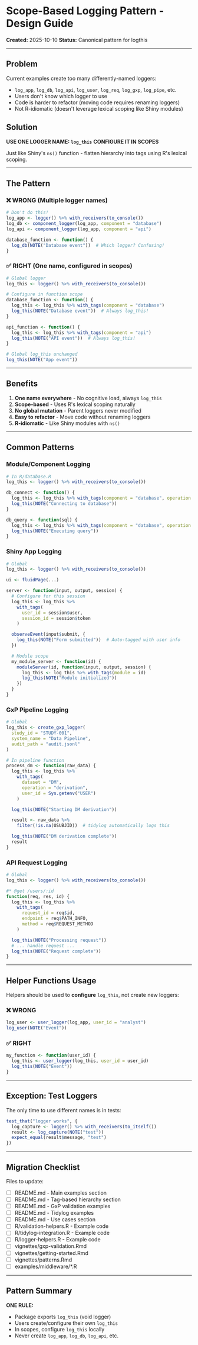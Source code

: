 # Scope-Based Logging Pattern - Design Guide

**Created:** 2025-10-10
**Status:** Canonical pattern for logthis

---

## Problem

Current examples create too many differently-named loggers:
- `log_app`, `log_db`, `log_api`, `log_user`, `log_req`, `log_gxp`, `log_pipe`, etc.
- Users don't know which logger to use
- Code is harder to refactor (moving code requires renaming loggers)
- Not R-idiomatic (doesn't leverage lexical scoping like Shiny modules)

## Solution

**USE ONE LOGGER NAME: `log_this`**
**CONFIGURE IT IN SCOPES**

Just like Shiny's `ns()` function - flatten hierarchy into tags using R's lexical scoping.

---

## The Pattern

### ❌ WRONG (Multiple logger names)

```r
# Don't do this!
log_app <- logger() %>% with_receivers(to_console())
log_db <- component_logger(log_app, component = "database")
log_api <- component_logger(log_app, component = "api")

database_function <- function() {
  log_db(NOTE("Database event"))  # Which logger? Confusing!
}
```

### ✅ RIGHT (One name, configured in scopes)

```r
# Global logger
log_this <- logger() %>% with_receivers(to_console())

# Configure in function scope
database_function <- function() {
  log_this <- log_this %>% with_tags(component = "database")
  log_this(NOTE("Database event"))  # Always log_this!
}

api_function <- function() {
  log_this <- log_this %>% with_tags(component = "api")
  log_this(NOTE("API event"))  # Always log_this!
}

# Global log_this unchanged
log_this(NOTE("App event"))
```

---

## Benefits

1. **One name everywhere** - No cognitive load, always `log_this`
2. **Scope-based** - Uses R's lexical scoping naturally
3. **No global mutation** - Parent loggers never modified
4. **Easy to refactor** - Move code without renaming loggers
5. **R-idiomatic** - Like Shiny modules with `ns()`

---

## Common Patterns

### Module/Component Logging

```r
# In R/database.R
log_this <- logger() %>% with_receivers(to_console())

db_connect <- function() {
  log_this <- log_this %>% with_tags(component = "database", operation = "connect")
  log_this(NOTE("Connecting to database"))
}

db_query <- function(sql) {
  log_this <- log_this %>% with_tags(component = "database", operation = "query")
  log_this(NOTE("Executing query"))
}
```

### Shiny App Logging

```r
# Global
log_this <- logger() %>% with_receivers(to_console())

ui <- fluidPage(...)

server <- function(input, output, session) {
  # Configure for this session
  log_this <- log_this %>%
    with_tags(
      user_id = session$user,
      session_id = session$token
    )

  observeEvent(input$submit, {
    log_this(NOTE("Form submitted"))  # Auto-tagged with user info
  })

  # Module scope
  my_module_server <- function(id) {
    moduleServer(id, function(input, output, session) {
      log_this <- log_this %>% with_tags(module = id)
      log_this(NOTE("Module initialized"))
    })
  }
}
```

### GxP Pipeline Logging

```r
# Global
log_this <- create_gxp_logger(
  study_id = "STUDY-001",
  system_name = "Data Pipeline",
  audit_path = "audit.jsonl"
)

# In pipeline function
process_dm <- function(raw_data) {
  log_this <- log_this %>%
    with_tags(
      dataset = "DM",
      operation = "derivation",
      user_id = Sys.getenv("USER")
    )

  log_this(NOTE("Starting DM derivation"))

  result <- raw_data %>%
    filter(!is.na(USUBJID))  # tidylog automatically logs this

  log_this(NOTE("DM derivation complete"))
  result
}
```

### API Request Logging

```r
# Global
log_this <- logger() %>% with_receivers(to_console())

#* @get /users/:id
function(req, res, id) {
  log_this <- log_this %>%
    with_tags(
      request_id = req$id,
      endpoint = req$PATH_INFO,
      method = req$REQUEST_METHOD
    )

  log_this(NOTE("Processing request"))
  # ... handle request ...
  log_this(NOTE("Request complete"))
}
```

---

## Helper Functions Usage

Helpers should be used to **configure** `log_this`, not create new loggers:

### ❌ WRONG

```r
log_user <- user_logger(log_app, user_id = "analyst")
log_user(NOTE("Event"))
```

### ✅ RIGHT

```r
my_function <- function(user_id) {
  log_this <- user_logger(log_this, user_id = user_id)
  log_this(NOTE("Event"))
}
```

---

## Exception: Test Loggers

The only time to use different names is in tests:

```r
test_that("logger works", {
  log_capture <- logger() %>% with_receivers(to_itself())
  result <- log_capture(NOTE("test"))
  expect_equal(result$message, "test")
})
```

---

## Migration Checklist

Files to update:

- [ ] README.md - Main examples section
- [ ] README.md - Tag-based hierarchy section
- [ ] README.md - GxP validation examples
- [ ] README.md - Tidylog examples
- [ ] README.md - Use cases section
- [ ] R/validation-helpers.R - Example code
- [ ] R/tidylog-integration.R - Example code
- [ ] R/logger-helpers.R - Example code
- [ ] vignettes/gxp-validation.Rmd
- [ ] vignettes/getting-started.Rmd
- [ ] vignettes/patterns.Rmd
- [ ] examples/middleware/*.R

---

## Pattern Summary

**ONE RULE:**
- Package exports `log_this` (void logger)
- Users create/configure their own `log_this`
- In scopes, configure `log_this` locally
- Never create `log_app`, `log_db`, `log_api`, etc.
